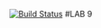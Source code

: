 [![Build Status](https://travis-ci.org/andrewJA/lab08.svg?branch=master)](https://travis-ci.org/andrewJA/lab08)
#LAB 9
